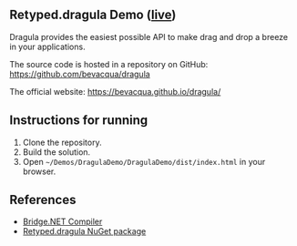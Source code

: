 ## Retyped.dragula Demo ([live](https://demos.retyped.com/dist/dragula/))

Dragula provides the easiest possible API to make drag and drop a breeze in your applications.

The source code is hosted in a repository on GitHub: https://github.com/bevacqua/dragula

The official website: https://bevacqua.github.io/dragula/

## Instructions for running

1. Clone the repository.
1. Build the solution.
1. Open `~/Demos/DragulaDemo/DragulaDemo/dist/index.html` in your browser.

## References

- [Bridge.NET Compiler](https://bridge.net/)
- [Retyped.dragula NuGet package](https://www.nuget.org/packages/retyped.dragula/)
